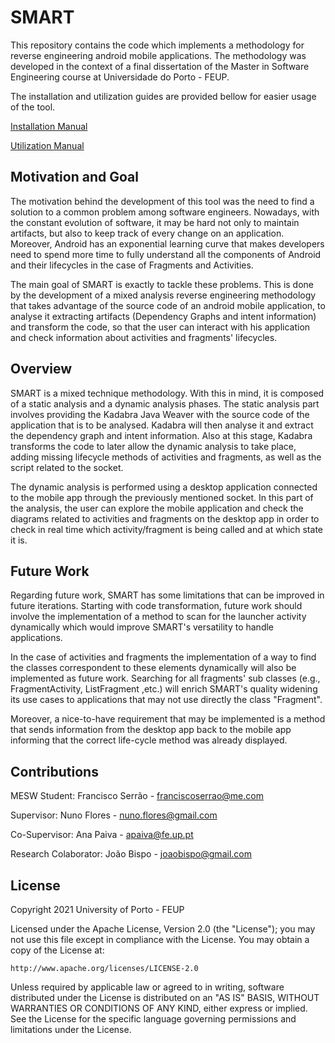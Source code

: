 # SMART
This repository contains the code which implements a methodology for reverse engineering android mobile applications. The methodology was developed in the context of a final dissertation of the Master in Software Engineering course at Universidade do Porto - FEUP.

The installation and utilization guides are provided bellow for easier usage of the tool.

[Installation Manual](Manuals/InstallationManual.md)

[Utilization Manual](Manuals/UserManual.md)



## Motivation and Goal

The motivation behind the development of this tool was the need to find a solution to a common problem among software engineers. Nowadays, with the constant evolution of software, it may be hard not only to maintain artifacts, but also to keep track of every change on an application. Moreover, Android has an exponential learning curve that makes developers need to spend more time to fully understand all the components of Android and their lifecycles in the case of Fragments and Activities. 

The main goal of SMART is exactly to tackle these problems. This is done by the development of a mixed analysis reverse engineering methodology that takes advantage of the source code of an android mobile application, to analyse it extracting artifacts (Dependency Graphs and intent information) and transform the code, so that the user can interact with his application and check information about activities and fragments' lifecycles. 


## Overview

SMART is a mixed technique methodology. With this in mind, it is composed of a static analysis and a dynamic analysis phases. The static analysis part involves providing the Kadabra Java Weaver with the source code of the application that is to be analysed. Kadabra will then analyse it and extract the dependency graph and intent information. Also at this stage, Kadabra transforms the code to later allow the dynamic analysis to take place, adding missing lifecycle methods of activities and fragments, as well as the script related to the socket.

The dynamic analysis is performed using a desktop application connected to the mobile app through the previously mentioned socket. In this part of the analysis, the user can explore the mobile application and check the diagrams related to activities and fragments on the desktop app in order to check in real time which activity/fragment is being called and at which state it is.


## Future Work

Regarding future work, SMART has some limitations that can be improved in future iterations. Starting with code transformation, future work should involve the implementation of a method to scan for the launcher activity dynamically which would improve SMART's versatility to handle applications. 

In the case of activities and fragments the implementation of a way to find the classes correspondent to these elements dynamically will also be implemented as future work. Searching for all fragments' sub classes (e.g., FragmentActivity, ListFragment ,etc.) will enrich SMART's quality widening its use cases to applications that may not use directly the class "Fragment".

Moreover, a nice-to-have requirement that may be implemented is a method that sends information from the desktop app back to the mobile app informing that the correct life-cycle method was already displayed.


## Contributions

MESW Student: Francisco Serrão - franciscoserrao@me.com

Supervisor: Nuno Flores - nuno.flores@gmail.com

Co-Supervisor: Ana Paiva - apaiva@fe.up.pt

Research Colaborator: João Bispo - joaobispo@gmail.com 

## License

Copyright 2021 University of Porto - FEUP

Licensed under the Apache License, Version 2.0 (the "License");
you may not use this file except in compliance with the License.
You may obtain a copy of the License at:

    http://www.apache.org/licenses/LICENSE-2.0

Unless required by applicable law or agreed to in writing, software
distributed under the License is distributed on an "AS IS" BASIS,
WITHOUT WARRANTIES OR CONDITIONS OF ANY KIND, either express or implied.
See the License for the specific language governing permissions and
limitations under the License.

